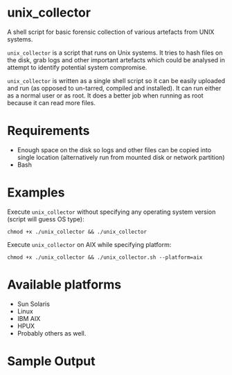 # unix_collector

A shell script for basic forensic collection of various artefacts from UNIX systems.

```unix_collector``` is a script that runs on Unix systems. It tries to hash files on the disk, grab logs and other important artefacts which could be analysed in attempt to identify potential system compromise.

```unix_collector``` is written as a single shell script so it can be easily uploaded and run (as opposed to un-tarred, compiled and installed). It can run either as a normal user or as root. It does a better job when running as root because it can read more files.

# Requirements

* Enough space on the disk so logs and other files can be copied into single location (alternatively run from mounted disk or network partition)
* Bash

# Examples 

Execute ```unix_collector``` without specifying any operating system version (script will guess OS type):

```chmod +x ./unix_collector && ./unix_collector```

Execute ```unix_collector``` on AIX while specifying platform:

```chmod +x ./unix_collector && ./unix_collector.sh --platform=aix```

# Available platforms

* Sun Solaris
* Linux
* IBM AIX
* HPUX
* Probably others as well.


# Sample Output
```

```
